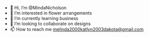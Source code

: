 - 👋 Hi, I’m @MindaNicholson
- 👀 I’m interested in flower arrangements 
- 🌱 I’m currently learning business 
- 💞️ I’m looking to collaborate on designs
- 📫 How to reach me melinda2000katlyn2003dakota@gmail.com 

<!---
MindaNicholson/MindaNicholson is a ✨ special ✨ repository because its `README.md` (this file) appears on your GitHub profile.
You can click the Preview link to take a look at your changes.
--->
